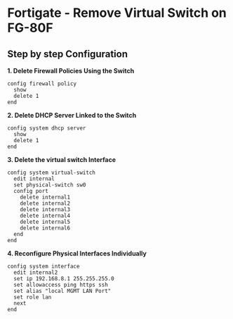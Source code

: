 # Fortigate - Remove Virtual Switch on FG-80F

## Step by step Configuration

**1. Delete Firewall Policies Using the Switch**

```Shell
config firewall policy
  show  
  delete 1  
end
```

**2. Delete DHCP Server Linked to the Switch**

```Shell
config system dhcp server
  show  
  delete 1  
end
```

**3. Delete the virtual switch Interface**
```Shell
config system virtual-switch
  edit internal
  set physical-switch sw0
  config port
    delete internal1
    delete internal2
    delete internal3 
    delete internal4
    delete internal5
    delete internal6
  end
end

```

**4. Reconfigure Physical Interfaces Individually**

```Shell
config system interface
  edit internal2
  set ip 192.168.8.1 255.255.255.0
  set allowaccess ping https ssh
  set alias "local MGMT LAN Port"
  set role lan
  next
end
```